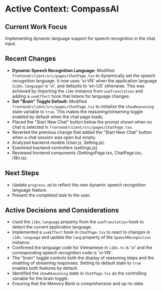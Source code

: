 # Active Context: CompassAI

## Current Work Focus
Implementing dynamic language support for speech recognition in the chat input.

## Recent Changes
- **Dynamic Speech Recognition Language:** Modified `frontend/client/src/pages/ChatPage.tsx` to dynamically set the speech recognition language. It now uses 'vi-VN' when the application language (`i18n.language`) is 'vi', and defaults to 'en-US' otherwise. This was achieved by importing the `i18n` instance from `useTranslation` and adding a `useEffect` hook that listens for language changes.
- **Set "Brain" Toggle Default:** Modified `frontend/client/src/pages/ChatPage.tsx` to initialize the `showReasoning` state variable to `true`. This makes the reasoning/streaming toggle enabled by default when the chat page loads.
- Placed the "Start New Chat" button below the prompt shown when no chat is selected in `frontend/client/src/pages/ChatPage.tsx`.
- Reverted the previous change that added the "Start New Chat" button when a chat session was open but empty.
- Analyzed backend models (User.js, Setting.js).
- Examined backend controllers (settings.js).
- Reviewed frontend components (SettingsPage.tsx, ChatPage.tsx, i18n.ts).

## Next Steps
- Update `progress.md` to reflect the new dynamic speech recognition language feature.
- Present the completed task to the user.

## Active Decisions and Considerations
- Used the `i18n.language` property from the `useTranslation` hook to detect the current application language.
- Implemented a `useEffect` hook in `ChatPage.tsx` to react to changes in `i18n.language` and update the `lang` property of the `SpeechRecognition` instance.
- Confirmed the language code for Vietnamese in `i18n.ts` is 'vi' and the corresponding speech recognition code is 'vi-VN'.
- The "brain" toggle controls both the display of reasoning steps and the enabling of streaming responses. Setting its default state to `true` enables both features by default.
- Identified the `showReasoning` state in `ChatPage.tsx` as the controlling variable for the brain toggle.
- Ensuring that the Memory Bank is comprehensive and up-to-date.
